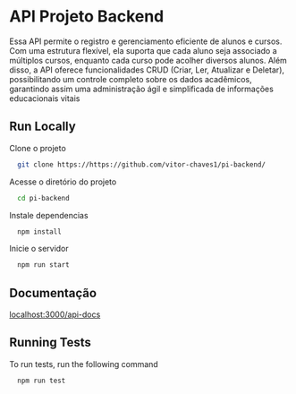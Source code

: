 
# API Projeto Backend

Essa API permite o registro e gerenciamento eficiente de alunos e cursos. Com uma estrutura flexível, ela suporta que cada aluno seja associado a múltiplos cursos, enquanto cada curso pode acolher diversos alunos. Além disso, a API oferece funcionalidades CRUD (Criar, Ler, Atualizar e Deletar), possibilitando um controle completo sobre os dados acadêmicos, garantindo assim uma administração ágil e simplificada de informações educacionais vitais


## Run Locally

Clone o projeto

```bash
  git clone https://https://github.com/vitor-chaves1/pi-backend/
```

Acesse o diretório do projeto

```bash
  cd pi-backend
```

Instale dependencias

```bash
  npm install
```

Inicie o servidor

```bash
  npm run start
```


## Documentação

[localhost:3000/api-docs](http://localhost:3000/api-docs)


## Running Tests

To run tests, run the following command

```bash
  npm run test
```